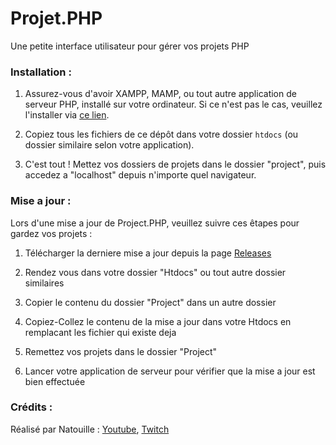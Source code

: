 # Projet.PHP
Une petite interface utilisateur pour gérer vos projets PHP

### Installation :
1. Assurez-vous d'avoir XAMPP, MAMP, ou tout autre application de serveur PHP, installé sur votre ordinateur. Si ce n'est pas le cas, veuillez l'installer via [ce lien](https://www.apachefriends.org/fr/index.html).

2. Copiez tous les fichiers de ce dépôt dans votre dossier `htdocs` (ou dossier similaire selon votre application).

3. C'est tout ! Mettez vos dossiers de projets dans le dossier "project", puis accedez a "localhost" depuis n'importe quel navigateur.

### Mise a jour :

Lors d'une mise a jour de Project.PHP, veuillez suivre ces êtapes pour gardez vos projets :

1. Télécharger la derniere mise a jour depuis la page [Releases](https://github.com/Natouillelevrai/Project.PHP/releases)

2. Rendez vous dans votre dossier "Htdocs" ou tout autre dossier similaires

3. Copier le contenu du dossier "Project" dans un autre dossier

4. Copiez-Collez le contenu de la mise a jour dans votre Htdocs en remplacant les fichier qui existe deja

5. Remettez vos projets dans le dossier "Project"

6. Lancer votre application de serveur pour vérifier que la mise a jour est bien effectuée

### Crédits :
Réalisé par Natouille : [Youtube](https://www.google.com/url?sa=t&source=web&rct=j&opi=89978449&url=https://www.youtube.com/channel/UCFuMLgw1UpC7BbtYqJzG7Wg&ved=2ahUKEwiC-4yahv-IAxWtUKQEHVCTIZ0QFnoECBUQAQ&usg=AOvVaw0NQtpw9WV7OLLoTwWb-mGq), [Twitch](https://www.twitch.tv/natouillelevrai)
